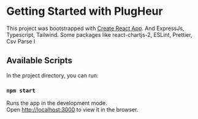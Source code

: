 # Getting Started with PlugHeur

This project was bootstrapped with [Create React App](https://github.com/facebook/create-react-app).
And ExpressJs, Typescript, Tailwind.
Some packages like react-chartjs-2, ESLint, Prettier, Csv Parse
I

## Available Scripts

In the project directory, you can run:

### `npm start`

Runs the app in the development mode.\
Open [http://localhost:3000](http://localhost:3000) to view it in the browser.
